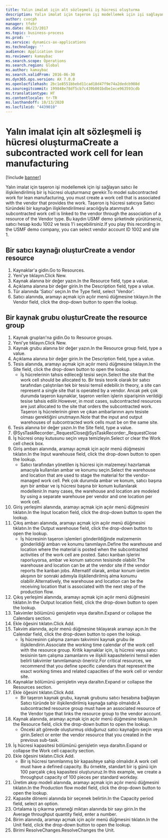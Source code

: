 ```yaml
---
title: Yalın imalat için alt sözleşmeli iş hücresi oluşturma
description: Yalın imalat için taşeron işi modellemek için işi sağlayan satıcı ile ilişkilendirilmiş bir iş hücresi oluşturmanız gerekir.
author: cvocph
manager: tfehr
ms.date: 06/23/2017
ms.topic: business-process
ms.prod: ''
ms.service: dynamics-ax-applications
ms.technology: ''
audience: Application User
ms.reviewer: kamaybac
ms.search.scope: Operations
ms.search.region: Global
ms.author: kamaybac
ms.search.validFrom: 2016-06-30
ms.dyn365.ops.version: AX 7.0.0
ms.openlocfilehash: 2bc1e8551bbebd11cad18d47f9e74a2dedcb908d
ms.sourcegitcommit: 199848e78df5cb7c439b001bdbe1ece963593cdb
ms.translationtype: HT
ms.contentlocale: tr-TR
ms.lasthandoff: 10/13/2020
ms.locfileid: "4439010"
---
```

# <a name="create-a-subcontracted-work-cell-for-lean-manufacturing"></a><span data-ttu-id="b8542-103">Yalın imalat için alt sözleşmeli iş hücresi oluşturma</span><span class="sxs-lookup"><span data-stu-id="b8542-103">Create a subcontracted work cell for lean manufacturing</span></span>

[!include [banner](../../includes/banner.md)]

<span data-ttu-id="b8542-104">Yalın imalat için taşeron işi modellemek için işi sağlayan satıcı ile ilişkilendirilmiş bir iş hücresi oluşturmanız gerekir.</span><span class="sxs-lookup"><span data-stu-id="b8542-104">To model subcontracted work for lean manufacturing, you must create a work cell that is associated with the vendor that provides the work.</span></span> <span data-ttu-id="b8542-105">Taşeron iş hücresi satıcıya Satıcı türündeki bir kaynağın ilişkilendirilmesi aracılığıyla atanmıştır.</span><span class="sxs-lookup"><span data-stu-id="b8542-105">A subcontracted work cell is linked to the vendor through the association of a resource of the Vendor type.</span></span> <span data-ttu-id="b8542-106">Bu kaydın USMF demo şirketinde yürütürseniz, satıcı hesap kodu 1002 ve tesis 1'i seçebilirsiniz.</span><span class="sxs-lookup"><span data-stu-id="b8542-106">If you play this recording in the USMF demo company, you can select vendor account ID 1002 and site 1.</span></span>


## <a name="create-a-vendor-resource"></a><span data-ttu-id="b8542-107">Bir satıcı kaynağı oluştur</span><span class="sxs-lookup"><span data-stu-id="b8542-107">Create a vendor resource</span></span>
1. <span data-ttu-id="b8542-108">Kaynaklar'a gidin.</span><span class="sxs-lookup"><span data-stu-id="b8542-108">Go to Resources.</span></span>
2. <span data-ttu-id="b8542-109">Yeni'ye tıklayın.</span><span class="sxs-lookup"><span data-stu-id="b8542-109">Click New.</span></span>
3. <span data-ttu-id="b8542-110">Kaynak alanına bir değer yazın.</span><span class="sxs-lookup"><span data-stu-id="b8542-110">In the Resource field, type a value.</span></span>
4. <span data-ttu-id="b8542-111">Açıklama alanına bir değer girin.</span><span class="sxs-lookup"><span data-stu-id="b8542-111">In the Description field, type a value.</span></span>
5. <span data-ttu-id="b8542-112">Tür alanında 'Satıcı' seçin.</span><span class="sxs-lookup"><span data-stu-id="b8542-112">In the Type field, select 'Vendor'.</span></span>
6. <span data-ttu-id="b8542-113">Satıcı alanında, aramayı açmak için açılır menü düğmesine tıklayın.</span><span class="sxs-lookup"><span data-stu-id="b8542-113">In the Vendor field, click the drop-down button to open the lookup.</span></span>

## <a name="create-the-resource-group"></a><span data-ttu-id="b8542-114">Bir kaynak grubu oluştur</span><span class="sxs-lookup"><span data-stu-id="b8542-114">Create the resource group</span></span>
1. <span data-ttu-id="b8542-115">Kaynak grupları'na gidin.</span><span class="sxs-lookup"><span data-stu-id="b8542-115">Go to Resource groups.</span></span>
2. <span data-ttu-id="b8542-116">Yeni'ye tıklayın.</span><span class="sxs-lookup"><span data-stu-id="b8542-116">Click New.</span></span>
3. <span data-ttu-id="b8542-117">Kaynak grubu alanına bir değer yazın.</span><span class="sxs-lookup"><span data-stu-id="b8542-117">In the Resource group field, type a value.</span></span>
4. <span data-ttu-id="b8542-118">Açıklama alanına bir değer girin.</span><span class="sxs-lookup"><span data-stu-id="b8542-118">In the Description field, type a value.</span></span>
5. <span data-ttu-id="b8542-119">Tesis alanında, aramayı açmak için açılır menü düğmesine tıklayın.</span><span class="sxs-lookup"><span data-stu-id="b8542-119">In the Site field, click the drop-down button to open the lookup.</span></span>
    * <span data-ttu-id="b8542-120">İş hücrelerinin tahsis edileceği tesisi seçin.</span><span class="sxs-lookup"><span data-stu-id="b8542-120">Select the site that the work cell should be allocated to.</span></span> <span data-ttu-id="b8542-121">Bir tesis teorik olarak bir satıcı tarafından çalıştırılan tek bir tesisi temsil edebilir.</span><span class="sxs-lookup"><span data-stu-id="b8542-121">In theory, a site can represent a single site that is operated by a vendor.</span></span> <span data-ttu-id="b8542-122">Ancak pek çok durumda taşeron kaynaklar, taşeron verilen işlerin siparişinin verildiği tesise tahsis edilir.</span><span class="sxs-lookup"><span data-stu-id="b8542-122">However, in most cases, subcontracted resources are just allocated to the site that orders the subcontracted work.</span></span> <span data-ttu-id="b8542-123">Taşeron iş hücrelerinin giren ve çıkan ambarlarının aynı tesiste olması gerektiğini unutmayın.</span><span class="sxs-lookup"><span data-stu-id="b8542-123">Note that the input and output warehouses of subcontracted work cells must be on the same site.</span></span>  
6. <span data-ttu-id="b8542-124">Tesis alanına bir değer yazın.</span><span class="sxs-lookup"><span data-stu-id="b8542-124">In the Site field, type a value.</span></span>
7. <span data-ttu-id="b8542-125">@SysTaskRecorder:_RequestClose</span><span class="sxs-lookup"><span data-stu-id="b8542-125">@SysTaskRecorder:_RequestClose</span></span>
8. <span data-ttu-id="b8542-126">İş hücresi onay kutusunu seçin veya temizleyin.</span><span class="sxs-lookup"><span data-stu-id="b8542-126">Select or clear the Work cell check box.</span></span>
9. <span data-ttu-id="b8542-127">Giriş ambarı alanında, aramayı açmak için açılır menü düğmesini tıklatın.</span><span class="sxs-lookup"><span data-stu-id="b8542-127">In the Input warehouse field, click the drop-down button to open the lookup.</span></span>
    * <span data-ttu-id="b8542-128">Satıcı tarafından yönetilen iş hücresi için malzemeyi hazırlamak amacıyla kullanılan ambar ve konumu seçin.</span><span class="sxs-lookup"><span data-stu-id="b8542-128">Select the warehouse and location that are used to stage the material for the vendor-managed work cell.</span></span> <span data-ttu-id="b8542-129">Pek çok durumda ambar ve konum, satıcı başına ayrı bir ambar ve iş hücresi başına bir konum kullanılarak modellenir.</span><span class="sxs-lookup"><span data-stu-id="b8542-129">In many cases, the warehouse and location are modeled by using a separate warehouse per vendor and one location per work cell.</span></span>  
10. <span data-ttu-id="b8542-130">Giriş yerleşimi alanında, aramayı açmak için açılır menü düğmesini tıklatın.</span><span class="sxs-lookup"><span data-stu-id="b8542-130">In the Input location field, click the drop-down button to open the lookup.</span></span>
11. <span data-ttu-id="b8542-131">Çıkış ambarı alanında, aramayı açmak için açılır menü düğmesini tıklatın.</span><span class="sxs-lookup"><span data-stu-id="b8542-131">In the Output warehouse field, click the drop-down button to open the lookup.</span></span>
    * <span data-ttu-id="b8542-132">İş hücresinin taşeron işlemleri gönderildiğinde malzemenin gönderildiği ambarı ve konumu tanımlayın.</span><span class="sxs-lookup"><span data-stu-id="b8542-132">Define the warehouse and location where the material is posted when the subcontracted activities of the work cell are posted.</span></span> <span data-ttu-id="b8542-133">Satıcı kanban işlerini raporluyorsa, ambar ve konum satıcının tesisinde olabilir.</span><span class="sxs-lookup"><span data-stu-id="b8542-133">The warehouse and location can be at the vendor site if the vendor reports the kanban jobs.</span></span> <span data-ttu-id="b8542-134">Alternatif olarak, ambar konum üretim akışının bir sonraki adımıyla ilişkilendirilmiş alma konumu olabilir.</span><span class="sxs-lookup"><span data-stu-id="b8542-134">Alternatively, the warehouse and location can be the receiving location that is associated with the next step of the production flow.</span></span>  
12. <span data-ttu-id="b8542-135">Çıkış yerleşimi alanında, aramayı açmak için açılır menü düğmesini tıklatın.</span><span class="sxs-lookup"><span data-stu-id="b8542-135">In the Output location field, click the drop-down button to open the lookup.</span></span>
13. <span data-ttu-id="b8542-136">Takvimler bölümünü genişletin veya daraltın.</span><span class="sxs-lookup"><span data-stu-id="b8542-136">Expand or collapse the Calendars section.</span></span>
14. <span data-ttu-id="b8542-137">Ekle öğesini tıklatın.</span><span class="sxs-lookup"><span data-stu-id="b8542-137">Click Add.</span></span>
15. <span data-ttu-id="b8542-138">Takvim alanında, açılır menü düğmesine tıklayarak aramayı açın.</span><span class="sxs-lookup"><span data-stu-id="b8542-138">In the Calendar field, click the drop-down button to open the lookup.</span></span>
    * <span data-ttu-id="b8542-139">İş hücresinin çalışma zamanı takvimini kaynak grubu ile ilişkilendirin.</span><span class="sxs-lookup"><span data-stu-id="b8542-139">Associate the working time calendar of the work cell with the resource group.</span></span> <span data-ttu-id="b8542-140">Kritik kaynaklar için, iş hücresi veya satıcı tesisinin tam çalışma zamanlarını ve ilişkili kapasitelerini temsil eden belirli takvimler tanımlamanızı öneririz.</span><span class="sxs-lookup"><span data-stu-id="b8542-140">For critical resources, we recommend that you define specific calendars that represent the exact working times and related capacities of the work cell or vendor site.</span></span>  
16. <span data-ttu-id="b8542-141">Kaynaklar bölümünü genişletin veya daraltın.</span><span class="sxs-lookup"><span data-stu-id="b8542-141">Expand or collapse the Resources section.</span></span>
17. <span data-ttu-id="b8542-142">Ekle öğesini tıklatın.</span><span class="sxs-lookup"><span data-stu-id="b8542-142">Click Add.</span></span>
    * <span data-ttu-id="b8542-143">Bir taşeron kaynak grubu, kaynak grubunu satıcı hesabına bağlayan Satıcı türünde bir ilişkilendirilmiş kaynağa sahip olmalıdır.</span><span class="sxs-lookup"><span data-stu-id="b8542-143">A subcontracted resource group must have an associated resource of the Vendor type that links the resource group to the vendor account.</span></span>  
18. <span data-ttu-id="b8542-144">Kaynak alanında, aramayı açmak için açılır menü düğmesine tıklayın.</span><span class="sxs-lookup"><span data-stu-id="b8542-144">In the Resource field, click the drop-down button to open the lookup.</span></span>
    * <span data-ttu-id="b8542-145">Önceki alt görevde oluşturmuş olduğunuz satıcı kaynağını seçin veya girin.</span><span class="sxs-lookup"><span data-stu-id="b8542-145">Select or enter the vendor resource that you created in the previous sub-task.</span></span>  
19. <span data-ttu-id="b8542-146">İş hücresi kapasitesi bölümünü genişletin veya daraltın.</span><span class="sxs-lookup"><span data-stu-id="b8542-146">Expand or collapse the Work cell capacity section.</span></span>
20. <span data-ttu-id="b8542-147">Ekle öğesini tıklatın.</span><span class="sxs-lookup"><span data-stu-id="b8542-147">Click Add.</span></span>
    * <span data-ttu-id="b8542-148">Bir iş hücresi tanımlanmış bir kapasiteye sahip olmalıdır.</span><span class="sxs-lookup"><span data-stu-id="b8542-148">A work cell must have a defined capacity.</span></span> <span data-ttu-id="b8542-149">Bu örnekte, standart bir iş günü için 100 parçalık çıkış kapasitesi oluştururuz.</span><span class="sxs-lookup"><span data-stu-id="b8542-149">In this example, we create a throughput capacity of 100 pieces per standard workday.</span></span>  
21. <span data-ttu-id="b8542-150">Üretim akışı modeli alanında, aramayı açmak için açılır menü düğmesini tıklatın.</span><span class="sxs-lookup"><span data-stu-id="b8542-150">In the Production flow model field, click the drop-down button to open the lookup.</span></span>
22. <span data-ttu-id="b8542-151">Kapasite dönemi alanında bir seçenek belirtin.</span><span class="sxs-lookup"><span data-stu-id="b8542-151">In the Capacity period field, select an option.</span></span>
23. <span data-ttu-id="b8542-152">Ortalama iş çıkarma yeteneği miktarı alanında bir sayı girin.</span><span class="sxs-lookup"><span data-stu-id="b8542-152">In the Average throughput quantity field, enter a number.</span></span>
24. <span data-ttu-id="b8542-153">Birim alanında, aramayı açmak için açılır menü düğmesini tıklatın.</span><span class="sxs-lookup"><span data-stu-id="b8542-153">In the Unit field, click the drop-down button to open the lookup.</span></span>
25. <span data-ttu-id="b8542-154">Birimi ResolveChanges.</span><span class="sxs-lookup"><span data-stu-id="b8542-154">ResolveChanges the Unit.</span></span>


